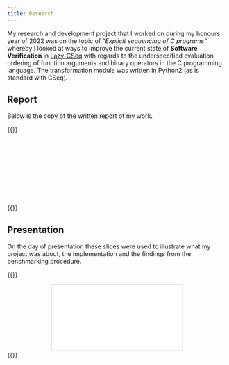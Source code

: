 ```yaml
---
title: Research
---
```


My research and development project that I worked on during my honours year of 2022 was on the topic of _"Explicit sequencing of C programs"_ whereby I looked
at ways to improve the current state of **Software Verification** in [Lazy-CSeq]() with regards to the underspecified evaluation ordering of function
arguments and binary operators in the C programming language. The transformation module was written in Python2 (as is standard with CSeq).

## Report

Below is the copy of the written report of my work.

{{<bruh>}}
<center>
<object type="application/pdf">
	<iframe width="80%" height="80%" src="/blobs/research/report.pdf"></iframe>
</object>
</center>
{{</bruh>}}

## Presentation

On the day of presentation these slides were used to illustrate what my project was about, the implementation and the findings from the benchmarking procedure.

{{<bruh>}}
<center>
	<iframe src="/blobs/research/presentation.pdf"></iframe>
</center>
{{</bruh>}}
